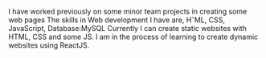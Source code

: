 I have worked previously on some minor team projects in creating some web pages
The skills in Web development I have are, HˇML, CSS, JavaScript, Database:MySQL
Currently I can create static websites with HTML, CSS and some JS.
I am in the process of learning to create dynamic websites using ReactJS.


